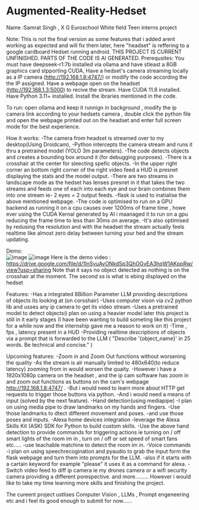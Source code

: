 # Augmented-Reality-Hedset
Name :Samrat Singh , X G
Euroschool White field Teen interns project


Note: This is not the final version as some features that i added arent working as expected and will fix them later, here "headset" is reffering to a google cardboard Hedset running android. THIS PROJECT IS CURRENT UNFINISHED. PARTS OF THE CODE IS AI GENERATED.
Prerequsites: You must have deepseek-r1:7b installed via ollama and have stleast a 8GB graphics card stpporting CUDA, 
              Have a hedset's camera streaming locally as a IP camera (http://192.168.1.8:4747/) or modify the code according the the IP assigned.
              Have a webpage open on the headset (http://192.168.1.3:5000) to recive the stream.
              Have CUDA 11.8 installed.
              Have Python 3.11+ installed.
              Install the ibraries mentioned in the code.

To run: open ollama and keep it runnign in background , modify the ip camera link according to your hedsets camera , double click the python file and open the webpage printed out on the headset and enter full screen mode for the best experience.

How it works:
-The camera from headset is streamed over to my desktop(Using Droidcam),
-Python intercepts the camera stream and runs it thru a pretrained model (YOLO 3m parameters).
-The code detects objects and creates a bounding box around it (for debugging purposes).
-There is a crosshair at the center for sleecting spefic objects.
-In the upper right corner an bottom right corner of the right video feed a HUD is presnet displaying the stats and the model output.
-There are two streams in landscape mode as the hedset has lenses presnet in it that takes the two streams and feeds one of each into each eye and our brain combines them into one stream ie- 2 eyes = 2 output feeds.
-flask is used to inatialise the above mentioned webpage.
-The code is optimised to run on a GPU backend as running it on a cpu causes over 1200ms of frame time , howe ever using the CUDA Kernal generated by AI i maanaged it to run on a gpu reducing the frame time to less than 30ms on average.
-It's also optimised by redusing the resolution and with the headset the stream actually feels realtime like almost zero delay between turning your hed and the stream updating.

Demo:  
![image](https://github.com/user-attachments/assets/ac56e92c-f4e4-4a48-95db-3336a6fafa7e)
![image](https://github.com/user-attachments/assets/c8048f65-3b66-4e90-a547-e761b123a846)
Here is the demo video : https://drive.google.com/file/d/1InSyuAvONkdSp3QhOGvEA3hqW1AKppRw/view?usp=sharing
Note that it says no object detected as nothing is on the crosshair at the moment. The second ss is what is ebing displayed on the hedset


Features:
-Has a integrated 8Billion Parameter LLM providing descriptions of objects its looking at (on corsshair)
-Uses computer vison via cv2 python lib and usses any ip camera to get its video stream
-Uses a pretrained model to detect objects(i plan on using a heavier model later this project is still in it early stages (I have been wanting to build someting like this project for a while now and the internship gave me a reason to work on it)
-Time , fps , latency present in a HUD 
-Providing realtime descriptions of objects via a prompt that is forwarded to the LLM ( "Describe '{object_name}' in 25 words. Be technical and concise." )

Upcoming features:
-Zoom in and Zoom Out functions without worsening the quality
     -As the stream is alr manually limited to 480x640(to reduce latency)  zooming from in would worsen the quaity.
     -However i have a 1920x1080p camera on the headset , and the ip cam software has zoom in and zoom out functions as buttons on the cam's webpage http://192.168.1.8:4747/ .
     -But i would need to learn more about HTTP get requests to trigger those buttons via python.
     -And i would need a means of input (solved by the next feature).
-Hand detection(using mediapipe)
     -I plan on using media pipe to draw landmarks on my hands and fingers.
     -Use those landmarks to dtect different movement and poses.
     -and use those poses and inputs.
-Alexa home devices integration
     -leverage the Alexa Skills Kit (ASK) SDK for Python to build custom skills.
     -Use the above hand detection to provide commands for triggering actions ie turning on / off smart lights of the room im in , turn on / off or set speed of smart fans etc.....
     -use teachable matchine to detect the room im in.
-Voice commands
     -i plan on using speechrecogination and pyaudio to grab the input form the flask webpage and turn them into prompts for the LLM.
     -also if it starts with a cartain keyword for example "please" it uses it as a command for alexa.
-Switch video feed to diff ip camera ie my drones camera or a wifi security camera providing a different porespective.
and more......... However i would like to take my time learning more skills and finishing the project.

The cureent project ustlises Computer Vision , LLMs , Prompt engeneering etc and i feel its good enough to submit for now......


              
   
